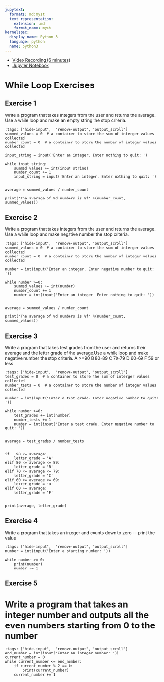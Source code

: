 ```yaml
---
jupytext:
  formats: md:myst
  text_representation:
    extension: .md
    format_name: myst
kernelspec:
  display_name: Python 3
  language: python
  name: python3
---
```


- [Video Recording (6 minutes)](https://ub.hosted.panopto.com/Panopto/Pages/Viewer.aspx?id=c9cb67cd-f676-4dcc-9908-afa9005c269c)
- [Jupyter Notebook](https://github.com/mkzia/eas503-book-notes/blob/main/06/while_loop_exercises.ipynb)


# While Loop Exercises

## Exercise 1
Write a program that takes integers from the user and returns the average. Use a while loop and make an empty string the stop criteria.

```{code-cell} ipython3
:tags: ["hide-input",  "remove-output", "output_scroll"]
summed_values = 0  # a container to store the sum of interger values collected
number_count = 0  # a container to store the number of integer values collected

input_string = input('Enter an integer. Enter nothing to quit: ')

while input_string:
    summed_values += int(input_string)
    number_count += 1
    input_string = input('Enter an integer. Enter nothing to quit: ')


average = summed_values / number_count

print('The average of %d numbers is %f' %(number_count, summed_values))

```


## Exercise 2
Write a program that takes integers from the user and returns the average. Use a while loop and make negative number the stop criteria.

```{code-cell} ipython3
:tags: ["hide-input",  "remove-output", "output_scroll"]
summed_values = 0  # a container to store the sum of interger values collected
number_count = 0  # a container to store the number of integer values collected

number = int(input('Enter an integer. Enter negative number to quit: '))

while number >=0:
    summed_values += int(number)
    number_count += 1
    number = int(input('Enter an integer. Enter nothing to quit: '))


average = summed_values / number_count

print('The average of %d numbers is %f' %(number_count, summed_values))
```

## Exercise 3
Write a program that takes test grades from the user and returns their average and the letter grade of the average.Use a while loop and make negative number the stop criteria.
A >=90
B 80-89
C 70-79
D 60-69
F 59 or less


```{code-cell} ipython3
:tags: ["hide-input",  "remove-output", "output_scroll"]
test_grades = 0  # a container to store the sum of interger values collected
number_tests = 0  # a container to store the number of integer values collected

number = int(input('Enter a test grade. Enter negative number to quit: '))

while number >=0:
    test_grades += int(number)
    number_tests += 1
    number = int(input('Enter a test grade. Enter negative number to quit: '))


average = test_grades / number_tests


if   90 <= average:
    letter_grade = 'A'
elif 80 <= average <= 89:
    letter_grade = 'B'
elif 70 <= average <= 79:
    letter_grade = 'C'
elif 60 <= average <= 69:
    letter_grade = 'D'
elif 60 >= average:
    letter_grade = 'F'


print(average, letter_grade)

```

## Exercise 4
Write a program that takes an integer and counts down to zero -- print the value

```{code-cell} ipython3
:tags: ["hide-input",  "remove-output", "output_scroll"]
number = int(input('Enter a starting number: '))

while number >= 0:
    print(number)
    number -= 1
```

## Exercise 5
# Write a program that takes an integer number and outputs all the even numbers starting from 0 to the number

```{code-cell} ipython3
:tags: ["hide-input",  "remove-output", "output_scroll"]
end_number = int(input('Enter an integer number: '))
current_number = 0
while current_number <= end_number:
    if current_number % 2 == 0:
        print(current_number)
    current_number += 1

```